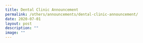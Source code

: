 ```yaml
---
title: Dental Clinic Announcement
permalink: /others/announcements/dental-clinic-announcement/
date: 2020-07-01
layout: post
description: ""
image: ""
---
```

